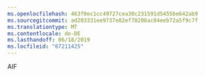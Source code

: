 ```yaml
---
ms.openlocfilehash: 463f0ec1cc49727cea30c231591d5455be642ab9
ms.sourcegitcommit: ad203331ee9737e82ef70206ac04eeb72a5f9c7f
ms.translationtype: MT
ms.contentlocale: de-DE
ms.lasthandoff: 06/18/2019
ms.locfileid: "67211425"
---
```

AIF